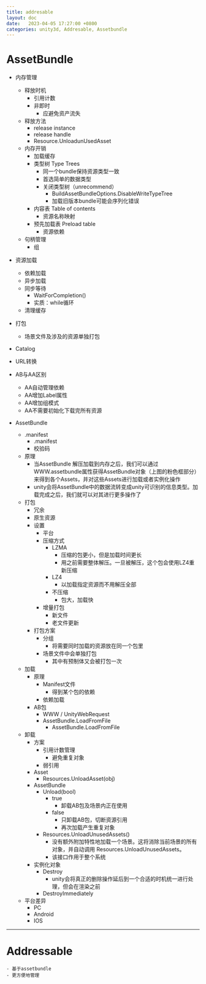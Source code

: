 ```yaml
---
title: addresable
layout: doc
date:   2023-04-05 17:27:00 +0800
categories: unity3d, Addresable, Assetbundle
---
```



# AssetBundle

- 内存管理
	- 释放时机
		- 引用计数
		- 非即时
			- 应避免资产流失
	- 释放方法
		- release instance
		- release handle
		- Resource.UnloadunUsedAsset
	- 内存开销
		- 加载缓存
		- 类型树 Type Trees
			- 同一个bundle保持资源类型一致
			- 首选简单的数据类型
			- 关闭类型树（unrecommend）
				- BuildAssetBundleOptions.DisableWriteTypeTree
				- 加载旧版本bundle可能会序列化错误
		- 内容表 Table of contents
			- 资源名称映射
		- 预先加载表 Preload table
			- 资源依赖
	- 句柄管理
		- 组
- 资源加载
	- 依赖加载
	- 异步加载
	- 同步等待
		- WaitForCompletion()
		- 实质：while循环
	- 清理缓存
- 打包
	- 场景文件及涉及的资源单独打包
- Catalog
- URL转换
- AB与AA区别
	- AA自动管理依赖
	- AA增加Label属性
	- AA增加组模式
	- AA不需要初始化下载完所有资源

- AssetBundle
	- .manifest
		- .manifest
		- 校验码
	- 原理
		- 当AssetBundle 解压加载到内存之后，我们可以通过WWW.assetbundle属性获得AssetBundle对象（上图的粉色框部分）来得到各个Assets，并对这些Assets进行加载或者实例化操作
		- unity会将AssetBundle中的数据流转变成unity可识别的信息类型。加载完成之后，我们就可以对其进行更多操作了
	- 打包
		- 冗余
		- 原生资源
		- 设置
			- 平台
			- 压缩方式
				- LZMA
					- 压缩的包更小，但是加载时间更长
					- 用之前需要整体解压。一旦被解压，这个包会使用LZ4重新压缩
				- LZ4
					- 以加载指定资源而不用解压全部
				- 不压缩
					- 包大，加载快
			- 增量打包
				- 新文件
				- 老文件更新
		- 打包方案
			- 分组
				- 将需要同时加载的资源放在同一个包里
			- 场景文件中会单独打包
				- 其中有预制体又会被打包一次
	- 加载
		- 原理
			- Manifest文件
				- 得到某个包的依赖
			- 依赖加载
		- AB包
			- WWW  /  UnityWebRequest
			- AssetBundle.LoadFromFile
				- AssetBundle.LoadFromFile
	- 卸载
		- 方案
			- 引用计数管理
				- 避免重复对象
			- 弱引用
		- Asset
			- Resources.UnloadAsset(obj)
		- AssetBundle
			- Unload(bool)
				- true
					- 卸载AB包及场景内正在使用
				- false
					- 只卸载AB包，切断资源引用
					- 再次加载产生重复对象
			- Resources.UnloadUnusedAssets()
				- 没有额外附加特性地加载一个场景。这将消除当前场景的所有对象，并自动调用 Resources.UnloadUnusedAssets。
				- 该接口作用于整个系统
		- 实例化对象
			- Destroy
				- unity会将真正的删除操作延后到一个合适的时机统一进行处理，但会在渲染之前
			- DestroyImmediately
	- 平台差异
		- PC
		- Android
		- IOS
---

# Addressable
	- 基于assetbundle
	- 更方便地管理